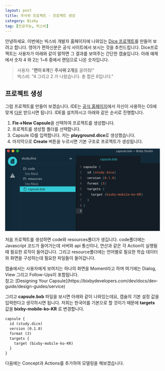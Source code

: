 ```yaml
---
layout: post
title: 주사위 프로젝트 - 프로젝트 생성
category: Bixby
tag: [인공지능, 빅스비]
---
```


안녕하세요. 이번에는 빅스비 개발자 홈페이지에 나와있는 [Dice 프로젝트](https://bixbydevelopers.com/dev/docs/get-started/quick-start)를 만들어 보려고 합니다. 영어가 편하신분은 공식 사이트에서 보시는 것을 추천드립니다. Dice프로젝트는 사용자가 아래와 같이 말하면 그 결과를 보여주는 간단한 캡슐입니다. 아래 예제에서 숫자 4 와 2는 1~6 중에서 랜덤으로 나온 숫자입니다.


> 사용자: "**면이 6개**인 **주사위 2개**를 굴려줘!"  
> 빅스비: "4 그리고 2 가 나왔습니다. 총 합은 6입니다."


## 프로젝트 생성

그럼 프로젝트를 만들어 보겠습니다. IDE는 [공식 홈페이지](https://bixbydevelopers.com/)에서 자신이 사용하는 OS에 맞게 [다운](https://bixbydevelopers.com/) 받으시면 됩니다. IDE를 설치하시고 아래와 같은 순서로 진행합니다.


1. **Fie->New Capsule**을 선택하여 프로젝트를 생성합니다.
2. 프로젝트를 생성할 폴더를 선택합니다.
3. Capsule ID를 입력합니다. 저는 **playground.dice**로 생성했습니다.
4. 마지막으로 **Create** 버튼을 누르시면 기본 구조로 프로젝트가 생성됩니다.

![image](/assets/2018-12-21-basic_tutorial_1/screenshot01.png)

처음 프로젝트를 생성하면 code와 resources폴더가 생깁니다. code폴더에는 Javascript 코드가 들어가는데 서버와 api 통신이나, 연산과 같은 각 Action이 실행될 때 필요한 로직이 들어갑니다. 그리고 resource폴더에는 언어별로 필요한 학습 데이터와 화면을 구성하는데 필요한 파일들이 들어갑니다. 


<div class="message">
캡슐에서는 사용자에게 보여지는 하나의 화면을 Moment라고 하며 여기에는 Dialog, View 그리고 Follow-Ups이 포함됩니다.
</div>
참고: [Designing Your Capsule](https://bixbydevelopers.com/dev/docs/dev-guide/design-guides/service)

그리고 **capsule.bxb** 파일을 보시면 아래와 같이 나와있는데요, 캡슐의 기본 설정 값을 입력한다고 생각하시면 됩니다. 저희는 한국어를 기본으로 할 것이기 때문에 **targets** 값을 **bixby-mobile-ko-KR** 로 변경합니다.

```
capsule {
  id (study.dice)
  version (0.1.0)
  format (3)
  targets {
    target (bixby-mobile-ko-KR)
  }
}
```
  
다음에는 Concept과 Actions를 추가하여 모델링을 해보겠습니다.
